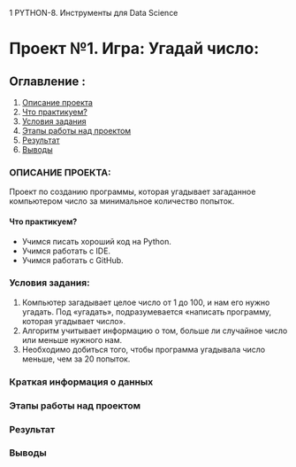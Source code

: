 1  PYTHON-8. Инструменты для Data Science
# Проект №1. Игра: Угадай число:

## Оглавление :
1. [Описание проекта](ОПИСАНИЕ-ПРОЕКТА)
2. [Что практикуем?](https://github.com/Irina-Kondratenko/My-Homework/tree/main/Project_1/readme.md#Что-практикуем?)
3. [Условия задания](https://github.com/Irina-Kondratenko/My-Homework/tree/main/Project_1/readme.md#Условия-задания)
4. [Этапы работы над проектом]()
5. [Результат]()
6. [Выводы]()

### <a id="ОПИСАНИЕ ПРОЕКТА"> ОПИСАНИЕ ПРОЕКТА: </a>
Проект по созданию программы, которая угадывает загаданное компьютером число за минимальное количество попыток.
#### Что практикуем?

- Учимся писать хороший код на Python.
- Учимся работать с IDE.
- Учимся работать с GitHub.

### Условия задания:
1. Компьютер загадывает целое число от 1 до 100, и нам его нужно угадать. Под «угадать», подразумевается «написать программу, которая угадывает число».
2. Алгоритм учитывает информацию о том, больше ли случайное число или меньше нужного нам.
3. Необходимо добиться того, чтобы программа угадывала число меньше, чем за 20 попыток.

### Краткая информация о данных
### Этапы работы над проектом
### Результат
### Выводы